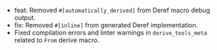 *   feat: Removed `#[automatically_derived]` from Deref macro debug output.
*   fix: Removed `#[inline]` from generated Deref implementation.
*   Fixed compilation errors and linter warnings in `derive_tools_meta` related to `From` derive macro.